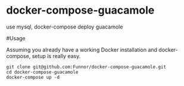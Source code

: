 # docker-compose-guacamole
use mysql, docker-compose deploy guacamole

#Usage

Assuming you already have a working Docker installation and docker-compose, setup is really easy.
```
git clone git@github.com:Funnor/docker-compose-guacamole.git
cd docker-compose-guacamole
docker-compose up -d
```
